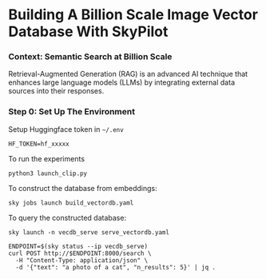 # Building A Billion Scale Image Vector Database With SkyPilot 

### Context: Semantic Search at Billion Scale 
Retrieval-Augmented Generation (RAG) is an advanced AI technique that enhances large language models (LLMs) by integrating external data sources into their responses.

### Step 0: Set Up The Environment
Setup Huggingface token in `~/.env`
```
HF_TOKEN=hf_xxxxx
```

To run the experiments 
```
python3 launch_clip.py
```

To construct the database from embeddings: 
```
sky jobs launch build_vectordb.yaml 
```

To query the constructed database: 
```
sky launch -n vecdb_serve serve_vectordb.yaml
```

```
ENDPOINT=$(sky status --ip vecdb_serve)
curl POST http://$ENDPOINT:8000/search \
  -H "Content-Type: application/json" \
  -d '{"text": "a photo of a cat", "n_results": 5}' | jq .
```